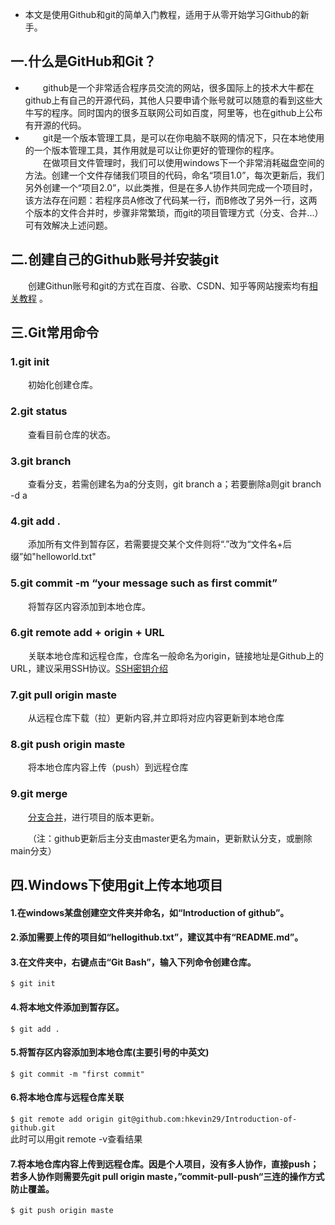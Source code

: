 - 本文是使用Github和git的简单入门教程，适用于从零开始学习Github的新手。
## 一.什么是GitHub和Git？
- &emsp;&emsp;github是一个非常适合程序员交流的网站，很多国际上的技术大牛都在github上有自己的开源代码，其他人只要申请个账号就可以随意的看到这些大牛写的程序。同时国内的很多互联网公司如百度，阿里等，也在github上公布有开源的代码。  
- &emsp;&emsp;git是一个版本管理工具，是可以在你电脑不联网的情况下，只在本地使用的一个版本管理工具，其作用就是可以让你更好的管理你的程序。  
&emsp;&emsp;在做项目文件管理时，我们可以使用windows下一个非常消耗磁盘空间的方法。创建一个文件存储我们项目的代码，命名“项目1.0”，每次更新后，我们另外创建一个“项目2.0”，以此类推，但是在多人协作共同完成一个项目时，该方法存在问题：若程序员A修改了代码某一行，而B修改了另外一行，这两个版本的文件合并时，步骤非常繁琐，而git的项目管理方式（分支、合并...）可有效解决上述问题。  

## 二.创建自己的Github账号并安装git
&emsp;&emsp;创建Githun账号和git的方式在百度、谷歌、CSDN、知乎等网站搜索均有[相关教程](https://www.zhihu.com/question/20070065/answer/1879847761) 。

## 三.Git常用命令

### **1.git init**  
&emsp;&emsp;初始化创建仓库。  

### **2.git status**  
&emsp;&emsp;查看目前仓库的状态。  
  
### **3.git branch**  
&emsp;&emsp;查看分支，若需创建名为a的分支则，git branch a；若要删除a则git branch -d a  
  
### **4.git add .**  
&emsp;&emsp;添加所有文件到暂存区，若需要提交某个文件则将“.”改为“文件名+后缀”如"helloworld.txt"  
  
### **5.git commit -m “your message such as first commit”**  
&emsp;&emsp;将暂存区内容添加到本地仓库。  
  
### **6.git remote add + origin + URL**  
&emsp;&emsp;关联本地仓库和远程仓库，仓库名一般命名为origin，链接地址是Github上的URL，建议采用SSH协议。[SSH密钥介绍](https://zhuanlan.zhihu.com/p/134349361)  
  
### **7.git pull origin maste**  
&emsp;&emsp;从远程仓库下载（拉）更新内容,并立即将对应内容更新到本地仓库  
  
### **8.git push origin maste**  
&emsp;&emsp;将本地仓库内容上传（push）到远程仓库  
  
### **9.git merge**  
&emsp;&emsp;[分支合并](https://zhuanlan.zhihu.com/p/149287658)，进行项目的版本更新。

&emsp;&emsp;（注：github更新后主分支由master更名为main，更新默认分支，或删除main分支）  
## 四.Windows下使用git上传本地项目
#### 1.在windows某盘创建空文件夹并命名，如“Introduction of github”。  
#### 2.添加需要上传的项目如“hellogithub.txt”，建议其中有“README.md”。  
#### 3.在文件夹中，右键点击“Git Bash”，输入下列命令创建仓库。  
`$ git init`  
#### 4.将本地文件添加到暂存区。  
`$ git add .`  
#### 5.将暂存区内容添加到本地仓库(主要引号的中英文)  
`$ git commit -m "first commit"`  
#### 6.将本地仓库与远程仓库关联  
`$ git remote add origin git@github.com:hkevin29/Introduction-of-github.git`  
此时可以用git remote -v查看结果  
#### 7.将本地仓库内容上传到远程仓库。因是个人项目，没有多人协作，直接push；若多人协作则需要先git pull origin maste，”commit-pull-push“三连的操作方式防止覆盖。  
`$ git push origin maste`  
  

